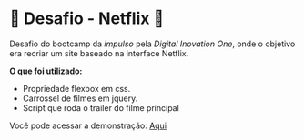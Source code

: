 # :movie_camera: Desafio - Netflix  :movie_camera:



Desafio do bootcamp da *impulso* pela *Digital Inovation One*, onde o objetivo era recriar um site baseado na interface Netflix.



**O que foi utilizado:**

- Propriedade flexbox em css.
- Carrossel de filmes em jquery.
- Script que roda o trailer do filme principal



Você pode acessar a demonstração: [Aqui](https://a-uvic.github.io/traniflix/)

